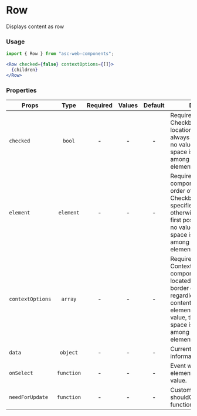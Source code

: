 # Row

Displays content as row

### Usage

```js
import { Row } from "asc-web-components";
```

```jsx
<Row checked={false} contextOptions={[]}>
  {children}
</Row>
```

### Properties

| Props            |    Type    | Required | Values | Default | Description                                                                                                                                                                                                                                                   |
| ---------------- | :--------: | :------: | :----: | :-----: | ------------------------------------------------------------------------------------------------------------------------------------------------------------------------------------------------------------------------------------------------------------- |
| `checked`        |   `bool`   |    -     |   -    | -       | Required to host the Checkbox component. Its location is fixed and it is always the first. If there is no value, the occupied space is distributed among the other child elements.                                                                            |
| `element`        | `element`  |    -     |   -    | -       | Required to host some component. It has a fixed order of location, if the Checkbox component is specified, then it follows, otherwise it occupies the first position. If there is no value, the occupied space is distributed among the other child elements. |
| `contextOptions` |  `array`   |    -     |   -    | -       | Required to host the ContextMenuButton component. It is always located near the right border of the container, regardless of the contents of the child elements. If there is no value, the occupied space is distributed among the other child elements.      |
| `data`           |  `object`  |    -     |   -    | -       | Current row item information.                                                                                                                                                                                                                                 |
| `onSelect`       | `function` |    -     |   -    | -       | Event when selecting row element. Returns data value.                                                                                                                                                                                                         |
| `needForUpdate`  | `function` |    -     |   -    | -       | Custom shouldComponentUpdate function                                                                                                                                                                                                                         |
